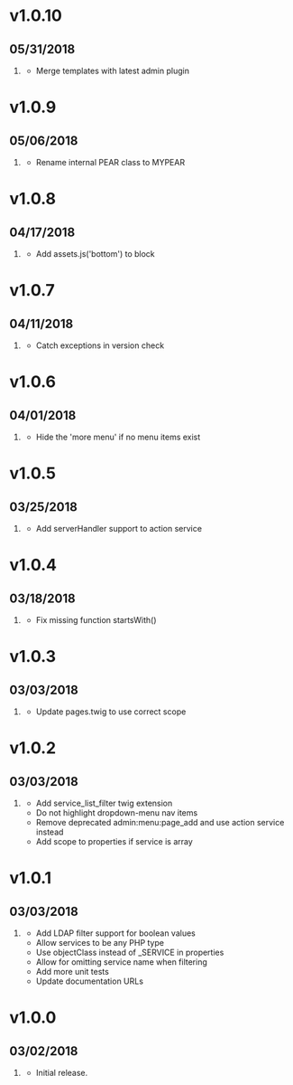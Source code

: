 # v1.0.10
##  05/31/2018

1. [](#new)
    * Merge templates with latest admin plugin

# v1.0.9
##  05/06/2018

1. [](#bugfix)
    * Rename internal PEAR class to MYPEAR

# v1.0.8
##  04/17/2018

1. [](#new)
    * Add assets.js('bottom') to block

# v1.0.7
##  04/11/2018

1. [](#bugfix)
    * Catch exceptions in version check

# v1.0.6
##  04/01/2018

1. [](#bugfix)
    * Hide the 'more menu' if no menu items exist 

# v1.0.5
##  03/25/2018

1. [](#new)
    * Add serverHandler support to action service 
    
# v1.0.4
##  03/18/2018

1. [](#bugfix)
    * Fix missing function startsWith() 
    
# v1.0.3
##  03/03/2018

1. [](#new)
    * Update pages.twig to use correct scope

# v1.0.2
##  03/03/2018

1. [](#new)
    * Add service_list_filter twig extension
    * Do not highlight dropdown-menu nav items
    * Remove deprecated admin:menu:page_add and use action service instead
    * Add scope to properties if service is array
    
# v1.0.1
##  03/03/2018

1. [](#new)
    * Add LDAP filter support for boolean values
    * Allow services to be any PHP type
    * Use objectClass instead of _SERVICE in properties
    * Allow for omitting service name when filtering
    * Add more unit tests
    * Update documentation URLs

# v1.0.0
##  03/02/2018

1. [](#new)
    * Initial release.
